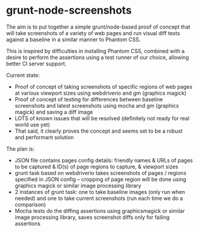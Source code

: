 # grunt-node-screenshots

The aim is to put together a simple grunt/node-based proof of concept that will take screenshots of a variety of web pages and run visual diff tests against a baseline in a similar manner to Phantom CSS.

This is inspired by difficulties in installing Phantom CSS, combined with a desire to perform the assertions using a test runner of our choice, allowing better CI server support.

Current state:

* Proof of concept of taking screenshots of specific regions of web pages at various viewport sizes using webdriverio and gm (graphics magick)
* Proof of concept of testing for differences between baseline screenshots and latest screenshots using mocha and gm (graphics magick) and saving a diff image
* LOTS of known issues that will be resolved (definitely not ready for real world use yet)
* That said, it clearly proves the concept and seems set to be a robust and performant solution

The plan is:

* JSON file contains pages config details: friendly names & URLs of pages to be captured & ID(s) of page regions to capture, & viewport sizes
* grunt task based on webdriverio takes screenshots of pages / regions specified in JSON config – cropping of page region will be done using graphics magick or similar image processing library
* 2 instances of grunt task: one to take baseline images (only run when needed) and one to take current screenshots (run each time we do a comparison)
* Mocha tests do the diffing assertions using graphicsmagick or similar image processing library, saves screenshot diffs only for failing assertions
